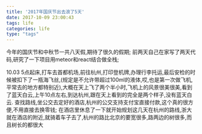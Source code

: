 ```yaml
---
title: '2017年国庆节出去浪了5天'
date: 2017-10-09 23:00:43
tags: life
categories: life
type: "tags"
---
```

今年的国庆节和中秋节一共八天假,期待了很久的假期;
前两天自己在家写了两天代码,研究了一下项目用meteor和react结合做全栈;

10.03
5点起床,打车去首都机场,前往杭州,打印登机牌,办理行李托运,最后安检的时候被扣下了一瓶海飞丝,(规定是不允许带超过100ml的液体,哎,也是第一次做飞机,平常去的地方都特别近),大概在天上飞了两个半小时,飞机上的风景很美很美,看到了蓝天白云,上午10点左右,到达杭州,跟在天上看到的完全是两个样子,没有蓝天白云.
查找路线,坐公交去定好的酒店,杭州的公交支持支付宝直接付款,这个真的很方便,不用直接去换零钱;
在酒店里休息了一下就开始规划这几天在杭州的路线,浙大就在酒店的附近,就骑着车子去了,杭州的路比北京的要宽很多,路两边的树很多,而且树长的都很大



